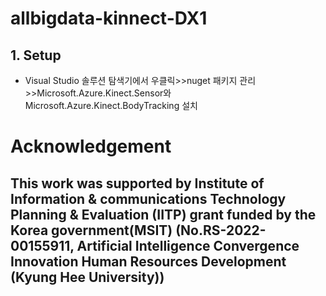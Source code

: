 # allbigdata-kinnect-DX1
## 1. Setup
- Visual Studio 솔루션 탐색기에서 우클릭>>nuget 패키지 관리>>Microsoft.Azure.Kinect.Sensor와 Microsoft.Azure.Kinect.BodyTracking 설치

# Acknowledgement
## This work was supported by Institute of Information & communications Technology Planning & Evaluation (IITP) grant funded by the Korea government(MSIT) (No.RS-2022-00155911, Artificial Intelligence Convergence Innovation Human Resources Development (Kyung Hee University))
